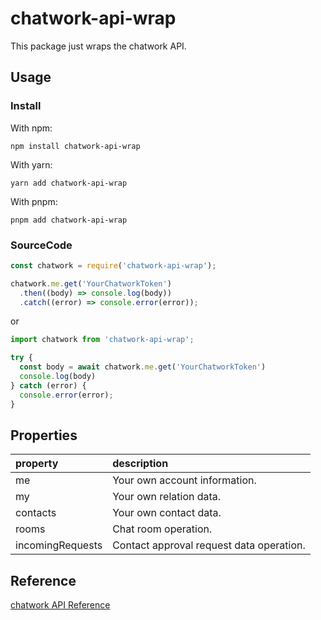 # chatwork-api-wrap
This package just wraps the chatwork API.

## Usage

### Install

With npm:

```
npm install chatwork-api-wrap
```

With yarn:

```
yarn add chatwork-api-wrap
```

With pnpm:

```
pnpm add chatwork-api-wrap
```

### SourceCode
```js
const chatwork = require('chatwork-api-wrap');

chatwork.me.get('YourChatworkToken')
  .then((body) => console.log(body))
  .catch((error) => console.error(error));
```
or
```js
import chatwork from 'chatwork-api-wrap';

try {
  const body = await chatwork.me.get('YourChatworkToken')
  console.log(body)
} catch (error) {
  console.error(error);
}
```

## Properties
|property|description|
|:--|:--|
|me|Your own account information.|
|my|Your own relation data.|
|contacts|Your own contact data.|
|rooms|Chat room operation.|
|incomingRequests|Contact approval request data operation.|

## Reference
[chatwork API Reference](https://developer.chatwork.com/reference)
